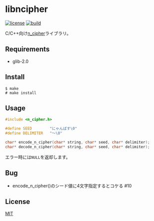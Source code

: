 libncipher
===

[![license](https://img.shields.io/badge/License-MIT-blue.svg?style=flat)](https://raw.githubusercontent.com/sasairc/libncipher/master/LICENSE)
[![build](https://img.shields.io/travis/sasairc/libncipher.svg?style=flat)](https://travis-ci.org/sasairc/libncipher)

C/C++向け[n_cipher](https://github.com/844196/n_cipher)ライブラリ。

## Requirements

* glib-2.0


## Install

```shellsession
$ make
# make install
```


## Usage

```c
#include <n_cipher.h>

#define SEED        "にゃんぱす\0"
#define DELIMITER   "〜\0"

char* encode_n_cipher(char* string, char* seed, char* delimiter);
char* decode_n_cipher(char* string, char* seed, char* delimiter);
```

エラー時には`NULL`を返却します。


## Bug

* encode_n_cipher()のシード値に4文字指定するとコケる #10


## License

[MIT](https://github.com/sasairc/libncipher/blob/master/LICENSE)
